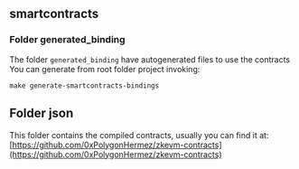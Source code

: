 ## smartcontracts

### Folder generated_binding
The folder `generated_binding` have autogenerated files to use the contracts
You can generate from root folder project invoking: 
```
make generate-smartcontracts-bindings 
```

## Folder json
This folder contains the compiled contracts, usually you can find it at: [https://github.com/0xPolygonHermez/zkevm-contracts](https://github.com/0xPolygonHermez/zkevm-contracts)